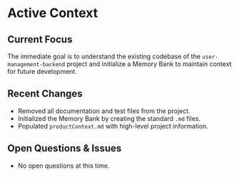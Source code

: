 # Active Context

## Current Focus

The immediate goal is to understand the existing codebase of the `user-management-backend` project and initialize a Memory Bank to maintain context for future development.

## Recent Changes

- Removed all documentation and test files from the project.
- Initialized the Memory Bank by creating the standard `.md` files.
- Populated `productContext.md` with high-level project information.

## Open Questions & Issues

- No open questions at this time.